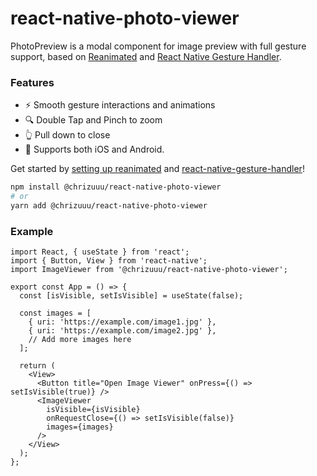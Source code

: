 # react-native-photo-viewer

PhotoPreview is a modal component for image preview with full gesture support, based on [Reanimated](https://docs.swmansion.com/react-native-reanimated/) and [React Native Gesture Handler](https://docs.swmansion.com/react-native-gesture-handler/).

### Features

* ⚡  Smooth gesture interactions and animations
* 🔍 Double Tap and Pinch to zoom
* 👆 Pull down to close
* 📱 Supports both iOS and Android.

Get started by [setting up reanimated](https://docs.swmansion.com/react-native-reanimated/docs/fundamentals/getting-started/#installation) and [react-native-gesture-handler](https://docs.swmansion.com/react-native-gesture-handler/docs/fundamentals/installation)!

```sh
npm install @chrizuuu/react-native-photo-viewer
# or
yarn add @chrizuuu/react-native-photo-viewer

```

### Example

```tsx
import React, { useState } from 'react';
import { Button, View } from 'react-native';
import ImageViewer from '@chrizuuu/react-native-photo-viewer';

export const App = () => {
  const [isVisible, setIsVisible] = useState(false);

  const images = [
    { uri: 'https://example.com/image1.jpg' },
    { uri: 'https://example.com/image2.jpg' },
    // Add more images here
  ];

  return (
    <View>
      <Button title="Open Image Viewer" onPress={() => setIsVisible(true)} />
      <ImageViewer
        isVisible={isVisible}
        onRequestClose={() => setIsVisible(false)}
        images={images}
      />
    </View>
  );
};
```
